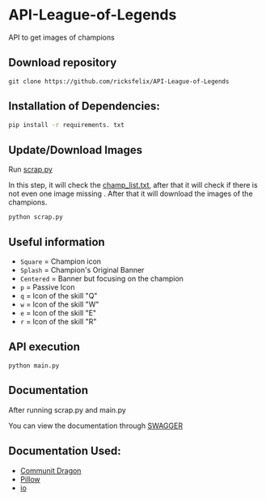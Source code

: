 # API-League-of-Legends
API to get images of champions

## Download repository
```
git clone https://github.com/ricksfelix/API-League-of-Legends
```

## Installation of Dependencies:
```bash
pip install -r requirements. txt
```
## Update/Download Images
Run [scrap.py](https://github.com/ricksfelix/API-League-of-Legends/blob/main/scrap.py)

In this step, it will check the [champ_list.txt](https://github.com/ricksfelix/API-League-of-Legends/blob/main/champ_list.txt), after that it will check if there is not even one image missing . After that it will download the images of the champions.


```
python scrap.py
```
## Useful information
- `Square` = Champion icon
- `Splash` = Champion's Original Banner
- `Centered` = Banner but focusing on the champion
- `p` = Passive Icon
- `q` = Icon of the skill "Q"
- `w` = Icon of the skill "W"
- `e` = Icon of the skill "E"
- `r` = Icon of the skill "R"


## API execution
```
python main.py
```

## Documentation
After running scrap.py and main.py

You can view the documentation through [SWAGGER](http://127.0.0.1:8000/docs)

## Documentation Used:
  - [Communit Dragon](https://www.communitydragon.org/documentation)
  - [Pillow](https://pillow.readthedocs.io/en/stable/reference/Image.html)
  - [io](https://docs.python.org/3/library/io.html#io.BytesIO)